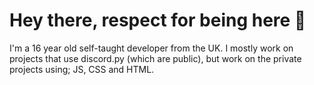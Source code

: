 
# Hey there, respect for being here 🤘
I'm a 16 year old self-taught developer from the UK. I mostly work on projects that use discord.py (which are public), but work on the private projects using; JS, CSS and HTML.

